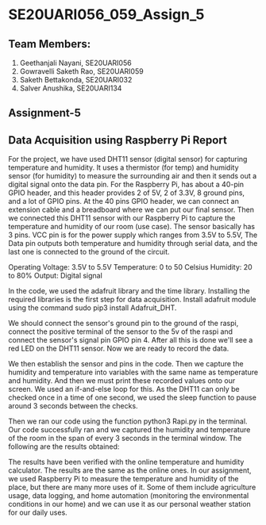 # SE20UARI056_059_Assign_5
## Team Members:
1. Geethanjali Nayani, SE20UARI056
2. Gowravelli Saketh Rao, SE20UARI059
3. Saketh Bettakonda, SE20UARI032
4. Salver Anushika, SE20UARI134
## Assignment-5
## Data Acquisition using Raspberry Pi Report
For the project, we have used DHT11 sensor (digital sensor) for capturing temperature and humidity. It uses a thermistor (for temp) and humidity sensor (for humidity) to measure the surrounding air and then it sends out a digital signal onto the data pin.
For the Raspberry Pi, has about a 40-pin GPIO header, and this header provides 2 of 5V, 2 of 3.3V, 8 ground pins, and a lot of GPIO pins. At the 40 pins GPIO header, we can connect an extension cable and a breadboard where we can put our final sensor.
Then we connected this DHT11 sensor with our Raspberry Pi to capture the temperature and humidity of our room (use case). The sensor basically has 3 pins. VCC pin is for the power supply which ranges from 3.5V to 5.5V, The Data pin outputs both temperature and humidity through serial data, and the last one is connected to the ground of the circuit.

Operating Voltage: 3.5V to 5.5V
Temperature: 0 to 50 Celsius
Humidity: 20 to 80%
Output: Digital signal

In the code, we used the adafruit library and the time library. Installing the required libraries is the first step for data acquisition. Install adafruit module using the command sudo pip3 install Adafruit_DHT. 
 
We should connect the sensor's ground pin to the ground of the raspi, connect the positive terminal of the sensor to the 5v of the raspi  and connect the sensor's signal pin GPIO pin 4. After all this is done we'll see a red LED on the DHT11 sensor. Now we are ready to record the data.

We then establish the sensor and pins in the code. Then we capture the humidity and temperature into variables with the same name as temperature and humidity. And then we must print these recorded values onto our screen. We used an if-and-else loop for this. As the DHT11 can only be checked once in a time of one second, we used the sleep function to pause around 3 seconds between the checks.

Then we ran our code using the function python3 Rapi.py in the terminal.
Our code successfully ran and we captured the humidity and temperature of the room in the span of every 3 seconds in the terminal window. The following are the results obtained:
 
The results have been verified with the online temperature and humidity calculator. The results are the same as the online ones.
In our assignment, we used Raspberry Pi to measure the temperature and humidity of the place, but there are many more uses of it. Some of them include agriculture usage, data logging, and home automation (monitoring the environmental conditions in our home) and we can use it as our personal weather station for our daily uses.



